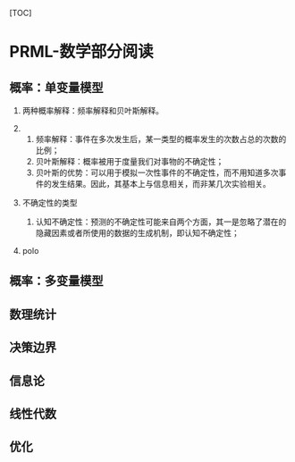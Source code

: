 [TOC]

# PRML-数学部分阅读

## 概率：单变量模型

1. 两种概率解释：频率解释和贝叶斯解释。

2. 1. 频率解释：事件在多次发生后，某一类型的概率发生的次数占总的次数的比例；
   2. 贝叶斯解释：概率被用于度量我们对事物的不确定性；
   3. 贝叶斯的优势：可以用于模拟一次性事件的不确定性，而不用知道多次事件的发生结果。因此，其基本上与信息相关，而非某几次实验相关。

3. 不确定性的类型

   1. 认知不确定性：预测的不确定性可能来自两个方面，其一是忽略了潜在的隐藏因素或者所使用的数据的生成机制，即认知不确定性；

4. polo

## 概率：多变量模型

## 数理统计

## 决策边界

## 信息论

## 线性代数

## 优化